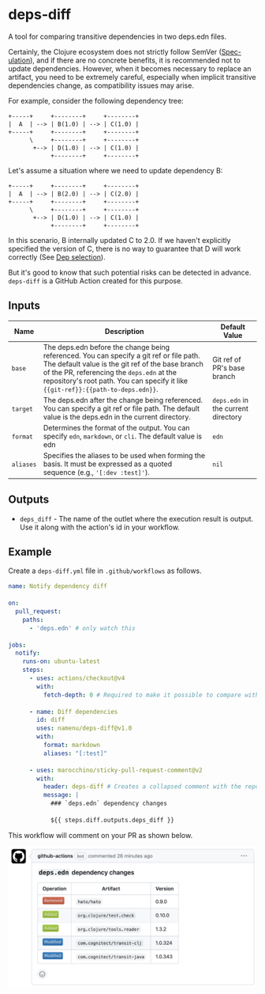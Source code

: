 # deps-diff

A tool for comparing transitive dependencies in two deps.edn files.

Certainly, the Clojure ecosystem does not strictly follow SemVer ([Spec-ulation](https://www.youtube.com/watch?v=oyLBGkS5ICk&t=2789s)),
and if there are no concrete benefits, it is recommended not to update dependencies.
However, when it becomes necessary to replace an artifact, you need to be extremely careful,
especially when implicit transitive dependencies change, as compatibility issues may arise.

For example, consider the following dependency tree:

```
+-----+     +--------+     +--------+
|  A  | --> | B(1.0) | --> | C(1.0) |
+-----+     +--------+     +--------+
      \     +--------+     +--------+
       +--> | D(1.0) | --> | C(1.0) |
            +--------+     +--------+
```

Let's assume a situation where we need to update dependency B:

```
+-----+     +--------+     +--------+
|  A  | --> | B(2.0) | --> | C(2.0) |
+-----+     +--------+     +--------+
      \     +--------+     +--------+
       +--> | D(1.0) | --> | C(1.0) |
            +--------+     +--------+
```

In this scenario, B internally updated C to 2.0. If we haven't explicitly specified the version of C,
there is no way to guarantee that D will work correctly (See [Dep selection](https://clojure.org/reference/dep_expansion#_dep_selection)).

But it's good to know that such potential risks can be detected in advance.
`deps-diff` is a GitHub Action created for this purpose.


## Inputs

| Name        | Description                                                                                                                                     | Default Value              |
|-------------|-------------------------------------------------------------------------------------------------------------------------------------------------|----------------------------|
| `base`      | The deps.edn before the change being referenced. You can specify a git ref or file path. The default value is the git ref of the base branch of the PR, referencing the `deps.edn` at the repository's root path. You can specify it like `{{git-ref}}:{{path-to-deps.edn}}`. | Git ref of PR's base branch |
| `target`    | The deps.edn after the change being referenced. You can specify a git ref or file path. The default value is the deps.edn in the current directory. | `deps.edn` in the current directory |
| `format`    | Determines the format of the output. You can specify `edn`, `markdown`, or `cli`. The default value is edn | `edn` |
| `aliases`   | Specifies the aliases to be used when forming the basis. It must be expressed as a quoted sequence (e.g., `'[:dev :test]'`). | `nil` |


## Outputs

- `deps_diff` - The name of the outlet where the execution result is output. Use it along with the action's id in your workflow.


## Example

Create a `deps-diff.yml` file in `.github/workflows` as follows.

```yml
name: Notify dependency diff

on:
  pull_request:
    paths:
      - 'deps.edn' # only watch this

jobs:
  notify:
    runs-on: ubuntu-latest
    steps:
      - uses: actions/checkout@v4
        with:
          fetch-depth: 0 # Required to make it possible to compare with PR base branch

      - name: Diff dependencies
        id: diff
        uses: namenu/deps-diff@v1.0
        with:
          format: markdown
          aliases: "[:test]"

      - uses: marocchino/sticky-pull-request-comment@v2
        with:
          header: deps-diff # Creates a collapsed comment with the report
          message: |
            ### `deps.edn` dependency changes

            ${{ steps.diff.outputs.deps_diff }}
```

This workflow will comment on your PR as shown below.

<img src="example.png" width="696">
